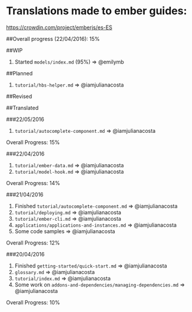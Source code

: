 # Translations made to ember guides:
https://crowdin.com/project/emberjs/es-ES

##Overall progress (22/04/2016): 15%

##WIP
1. Started `models/index.md` (95%) => @emilymb

##Planned
1. `tutorial/hbs-helper.md` => @iamjulianacosta

##Revised

##Translated

###22/05/2016
1. `tutorial/autocomplete-component.md` => @iamjulianacosta

Overall Progress: 15%

###22/04/2016
1. `tutorial/ember-data.md` => @iamjulianacosta
2. `tutorial/model-hook.md` => @iamjulianacosta

Overall Progress: 14%

###21/04/2016
1. Finished `tutorial/autocomplete-component.md` => @iamjulianacosta
2. `tutorial/deploying.md` => @iamjulianacosta
3. `tutorial/ember-cli.md` => @iamjulianacosta
4. `applications/applications-and-instances.md`  => @iamjulianacosta
5. Some code samples => @iamjulianacosta

Overall Progress: 12%

###20/04/2016
1. Finished `getting-started/quick-start.md` => @iamjulianacosta
2. `glossary.md` => @iamjulianacosta
3. `tutorial/index.md` => @iamjulianacosta
4. Some work on `addons-and-dependencies/managing-dependencies.md` => @iamjulianacosta

Overall Progress: 10%

